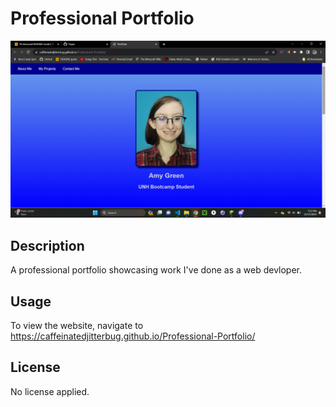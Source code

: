 # Professional Portfolio

![A screenshot of the live professional portfolio website](assets/images/Screenshot%20(13).png)

## Description

A professional portfolio showcasing work I've done as a web devloper.

## Usage

To view the website, navigate to https://caffeinatedjitterbug.github.io/Professional-Portfolio/

## License

No license applied.